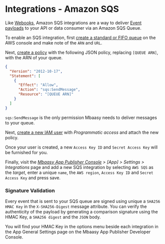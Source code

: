 # Integrations - Amazon SQS

Like [Webooks](/integrations/webhooks), Amazon SQS integrations are a way to deliver [Event payloads](/integrations/event_payloads/) to your API or data consumer via an Amazon SQS Queue.

To enable an SQS integration, first [create a standard or FIFO queue](https://console.aws.amazon.com/sqs/home) on the AWS console and make note of the `ARN` and `URL`.

Next, [create a policy](https://console.aws.amazon.com/iam/home?#/policies$new?step=edit) with the following JSON policy, replacing `[QUEUE ARN]`, with the ARN of your queue.

```json
{
  "Version": "2012-10-17",
  "Statement": [
    {
      "Effect": "Allow",
      "Action": "sqs:SendMessage",
      "Resource": "[QUEUE ARN]"
    }
  ]
}
```

`sqs:SendMessage` is the only permission Mbaasy needs to deliver messages to your queue.

Next, [create a new IAM user](https://console.aws.amazon.com/iam/home?#/users$new?step=details) with *Programmatic access* and attach the new policy.

Once your user is created, a new `Access Key ID` and `Secret Access Key` will be furnished for you.

Finally, visit the *[Mbaasy App Publisher Console](https://console.mbaasy.com) > [App] > Settings > Integrations* page and add a new SQS integration by selecting `AWS SQS` as the *target*, enter a unique `name`, the `AWS region`, `Access Key ID` and `Secret Access Key` and press save.

### Signature Validation

Every event that is sent to your SQS queue are signed using unique a `SHA256 HMAC Key` in the `X-SHA256-Digest` message attribute. You can verify the authenticity of the payload by generating a comparison signature using the HMAC Key, a `SHA256 digest` and the `JSON` body.

You will find your HMAC Key in the options menu beside each integration in the App General Settings page on the Mbaasy App Publisher Developer Console.
